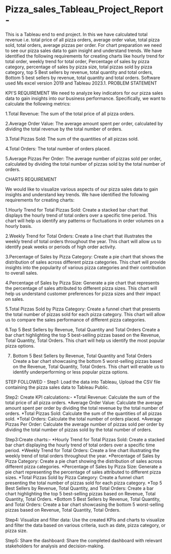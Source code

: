 # Pizza_sales_Tableau_Project_Report-
This is a Tableau end to end project.
In this we have calculated total revenue i.e. total price of all pizza orders, average order value,
total pizza sold, total orders, average pizzas per order.
For chart preparation we need to see our pizza sales data to gain insight and understand trends. We have identified the following requirements for creating charts like hourly trend for total order, weekly trend for total order, Percentage of sales by pizza category, percentage of sales by pizza size, total pizzas sold by pizza category, top 5 Best sellers by revenue, total quantity and total orders, Bottom 5 best sellers by revenue, total quantity and total orders.
Software used Ms excel version 2019 and Tableau 2023.1.
PROBLEM STATEMENT

KPI'S REQUIREMENT
We need to analyze key indicators for our pizza sales data to gain insights into our business performance. Specifically, we want to calculate the following metrics:

1.Total Revenue: The sum of the total price of all pizza orders.

2.Average Order Value: The average amount spent per order, calculated by dividing the total revenue by the total number of orders.

3.Total Pizzas Sold: The sum of the quantities of all pizzas sold.

4.Total Orders: The total number of orders placed.

5.Average Pizzas Per Order: The average number of pizzas sold per order, calculated by dividing the total number of pizzas sold by the total number of orders.

CHARTS REQUIREMENT

We would like to visualize various aspects of our pizza sales data to gain insights and understand key trends. We have identified the following requirements for creating charts:

1.Hourly Trend for Total Pizzas Sold:
Create a stacked bar chart that displays the hourly trend of total orders over a specific time period. This chart will help us identify any patterns or fluctuations in order volumes on a hourly basis.

2.Weekly Trend for Total Orders:
Create a line chart that illustrates the weekly trend of total orders throughout the year. This chart will allow us to identify peak weeks or periods of high order activity.

3.Percentage of Sales by Pizza Category:
Create a pie chart that shows the distribution of sales across different pizza categories. This chart will provide insights into the popularity of various pizza categories and their contribution to overall sales.

4.Percentage of Sales by Pizza Size:
Generate a pie chart that represents the percentage of sales attributed to different pizza sizes. This chart will help us understand customer preferences for pizza sizes and their impact on sales.

5.Total Pizzas Sold by Pizza Category:
Create a funnel chart that presents the total number of pizzas sold for each pizza category. This chart will allow us to compare the sales performance of different pizza categories.

6.Top 5 Best Sellers by Revenue, Total Quantity and Total Orders
Create a bar chart highlighting the top 5 best-selling pizzas based on the Revenue, Total Quantity, Total Orders. This chart will help us identify the most popular pizza options.

7. Bottom 5 Best Sellers by Revenue, Total Quantity and Total Orders
Create a bar chart showcasing the bottom 5 worst-selling pizzas based on the Revenue, Total Quantity, Total Orders. This chart will enable us to identify underperforming or less popular pizza options.

STEP FOLLOWED - 
Step1: Load the data into Tableau, Upload the CSV file containing the pizza sales data to Tableau Public.

Step2: Create KPI calculations:-
*Total Revenue: Calculate the sum of the total price of all pizza orders.
*Average Order Value: Calculate the average amount spent per order by dividing the total revenue by the total number of orders.
*Total Pizzas Sold: Calculate the sum of the quantities of all pizzas sold.
*Total Orders: Calculate the total number of orders placed.
*Average Pizzas Per Order: Calculate the average number of pizzas sold per order by dividing the total number of pizzas sold by the total number of orders.

Step3:Create charts:- 
*Hourly Trend for Total Pizzas Sold: Create a stacked bar chart displaying the hourly trend of total orders over a specific time period.
*Weekly Trend for Total Orders: Create a line chart illustrating the weekly trend of total orders throughout the year.
*Percentage of Sales by Pizza Category: Create a pie chart showing the distribution of sales across different pizza categories.
*Percentage of Sales by Pizza Size: Generate a pie chart representing the percentage of sales attributed to different pizza sizes.
*Total Pizzas Sold by Pizza Category: Create a funnel chart presenting the total number of pizzas sold for each pizza category.
*Top 5 Best Sellers by Revenue, Total Quantity, and Total Orders: Create a bar chart highlighting the top 5 best-selling pizzas based on Revenue, Total Quantity, Total Orders.
*Bottom 5 Best Sellers by Revenue, Total Quantity, and Total Orders: Create a bar chart showcasing the bottom 5 worst-selling pizzas based on Revenue, Total Quantity, Total Orders.
 
Step4: Visualize and filter data: Use the created KPIs and charts to visualize and filter the data based on various criteria, such as date, pizza category, or pizza size.

Step5: Share the dashboard: Share the completed dashboard with relevant stakeholders for analysis and decision-making.
